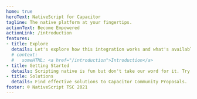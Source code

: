 ```yaml
---
home: true
heroText: NativeScript for Capacitor
tagline: The native platform at your fingertips.
actionText: Become Empowered
actionLink: /introduction
features:
- title: Explore
  details: Let's explore how this integration works and what's available.
  # context:
  #   someHTML: <a href="/introduction">Introduction</a>
- title: Getting Started
  details: Scripting native is fun but don't take our word for it. Try it!
- title: Solutions
  details: Find effective solutions to Capacitor Community Proposals.
footer: © NativeScript TSC 2021
---
```


<!-- {{{ someHTML }}} -->